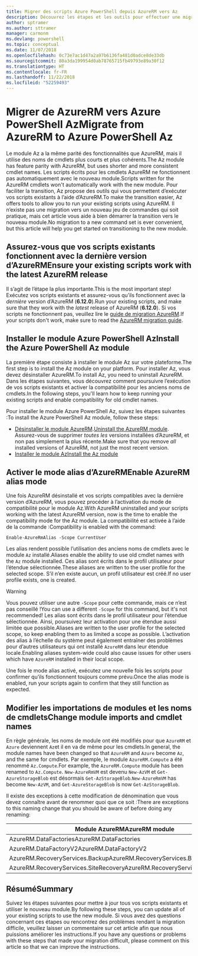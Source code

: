 ```yaml
---
title: Migrer des scripts Azure PowerShell depuis AzureRM vers Az
description: Découvrez les étapes et les outils pour effectuer une migration des scripts à partir du module AzureRM vers le nouveau module Az.
author: sptramer
ms.author: sttramer
manager: carmonm
ms.devlang: powershell
ms.topic: conceptual
ms.date: 11/07/2018
ms.openlocfilehash: 0c73e7ac1d47a2a97b6136fa481d0adce8de33db
ms.sourcegitcommit: 80a3da199954d0ab78765715fb49793e89a30f12
ms.translationtype: HT
ms.contentlocale: fr-FR
ms.lasthandoff: 11/22/2018
ms.locfileid: "52259493"
---
```

# <a name="migrate-from-azurerm-to-azure-powershell-az"></a><span data-ttu-id="5e57b-103">Migrer de AzureRM vers Azure PowerShell Az</span><span class="sxs-lookup"><span data-stu-id="5e57b-103">Migrate from AzureRM to Azure PowerShell Az</span></span>

<span data-ttu-id="5e57b-104">Le module Az a la même parité des fonctionnalités que AzureRM, mais il utilise des noms de cmdlets plus courts et plus cohérents.</span><span class="sxs-lookup"><span data-stu-id="5e57b-104">The Az module has feature parity with AzureRM, but uses shorter and more consistent cmdlet names.</span></span>
<span data-ttu-id="5e57b-105">Les scripts écrits pour les cmdlets AzureRM ne fonctionnent pas automatiquement avec le nouveau module.</span><span class="sxs-lookup"><span data-stu-id="5e57b-105">Scripts written for the AzureRM cmdlets won't automatically work with the new module.</span></span> <span data-ttu-id="5e57b-106">Pour faciliter la transition, Az propose des outils qui vous permettent d’exécuter vos scripts existants à l’aide d’AzureRM.</span><span class="sxs-lookup"><span data-stu-id="5e57b-106">To make the transition easier, Az offers tools to allow you to run your existing scripts using AzureRM.</span></span> <span data-ttu-id="5e57b-107">Il n’existe pas une migration vers un nouveau jeu de commandes qui soit pratique, mais cet article vous aide à bien démarrer la transition vers le nouveau module.</span><span class="sxs-lookup"><span data-stu-id="5e57b-107">No migration to a new command set is ever convenient, but this article will help you get started on transitioning to the new module.</span></span>

## <a name="ensure-your-existing-scripts-work-with-the-latest-azurerm-release"></a><span data-ttu-id="5e57b-108">Assurez-vous que vos scripts existants fonctionnent avec la dernière version d’AzureRM</span><span class="sxs-lookup"><span data-stu-id="5e57b-108">Ensure your existing scripts work with the latest AzureRM release</span></span>

<span data-ttu-id="5e57b-109">Il s’agit de l’étape la plus importante.</span><span class="sxs-lookup"><span data-stu-id="5e57b-109">This is the most important step!</span></span> <span data-ttu-id="5e57b-110">Exécutez vos scripts existants et assurez-vous qu’ils fonctionnent avec la _dernière_ version d’AzureRM (__6.12.0__).</span><span class="sxs-lookup"><span data-stu-id="5e57b-110">Run your existing scripts, and make sure that they work with the _latest_ release of AzureRM (__6.12.0__).</span></span> <span data-ttu-id="5e57b-111">Si vos scripts ne fonctionnent pas, veuillez lire le [guide de migration AzureRM](migration-guide.6.0.0.md).</span><span class="sxs-lookup"><span data-stu-id="5e57b-111">If your scripts don't work, make sure to read the [AzureRM migration guide](migration-guide.6.0.0.md).</span></span>

## <a name="install-the-azure-powershell-az-module"></a><span data-ttu-id="5e57b-112">Installer le module Azure PowerShell Az</span><span class="sxs-lookup"><span data-stu-id="5e57b-112">Install the Azure PowerShell Az module</span></span>

<span data-ttu-id="5e57b-113">La première étape consiste à installer le module Az sur votre plateforme.</span><span class="sxs-lookup"><span data-stu-id="5e57b-113">The first step is to install the Az module on your platform.</span></span> <span data-ttu-id="5e57b-114">Pour installer Az, vous devez désinstaller AzureRM.</span><span class="sxs-lookup"><span data-stu-id="5e57b-114">To install Az, you need to uninstall AzureRM.</span></span>
<span data-ttu-id="5e57b-115">Dans les étapes suivantes, vous découvrez comment poursuivre l’exécution de vos scripts existants et activer la compatibilité pour les anciens noms de cmdlets.</span><span class="sxs-lookup"><span data-stu-id="5e57b-115">In the following steps, you'll learn how to keep running your existing scripts and enable compatibility for old cmdlet names.</span></span>

<span data-ttu-id="5e57b-116">Pour installer le module Azure PowerShell Az, suivez les étapes suivantes :</span><span class="sxs-lookup"><span data-stu-id="5e57b-116">To install the Azure PowerShell Az module, follow these steps:</span></span>

* <span data-ttu-id="5e57b-117">[Désinstaller le module AzureRM](uninstall-azurerm-ps.md).</span><span class="sxs-lookup"><span data-stu-id="5e57b-117">[Uninstall the AzureRM module](uninstall-azurerm-ps.md).</span></span> <span data-ttu-id="5e57b-118">Assurez-vous de supprimer _toutes les_ versions installées d’AzureRM, et non pas simplement la plus récente.</span><span class="sxs-lookup"><span data-stu-id="5e57b-118">Make sure that you remove _all_ installed versions of AzureRM, not just the most recent version.</span></span>
* [<span data-ttu-id="5e57b-119">Installer le module Az</span><span class="sxs-lookup"><span data-stu-id="5e57b-119">Install the Az module</span></span>](install-az-ps.md)

## <a name="a-namealiasesenable-azurerm-alias-mode"></a><span data-ttu-id="5e57b-120"><a name="aliases"/>Activer le mode alias d’AzureRM</span><span class="sxs-lookup"><span data-stu-id="5e57b-120"><a name="aliases"/>Enable AzureRM alias mode</span></span>

<span data-ttu-id="5e57b-121">Une fois AzureRM désinstallé et vos scripts compatibles avec la dernière version d’AzureRM, vous pouvez procéder à l’activation du mode de compatibilité pour le module Az.</span><span class="sxs-lookup"><span data-stu-id="5e57b-121">With AzureRM uninstalled and your scripts working with the latest AzureRM version, now is the time to enable the compatibility mode for the Az module.</span></span> <span data-ttu-id="5e57b-122">La compatibilité est activée à l’aide de la commande :</span><span class="sxs-lookup"><span data-stu-id="5e57b-122">Compatibility is enabled with the command:</span></span>

```powershell-interactive
Enable-AzureRmAlias -Scope CurrentUser
```

<span data-ttu-id="5e57b-123">Les alias rendent possible l’utilisation des anciens noms de cmdlets avec le module `Az` installé.</span><span class="sxs-lookup"><span data-stu-id="5e57b-123">Aliases enable the ability to use old cmdlet names with the `Az` module installed.</span></span> <span data-ttu-id="5e57b-124">Ces alias sont écrits dans le profil utilisateur pour l’étendue sélectionnée.</span><span class="sxs-lookup"><span data-stu-id="5e57b-124">These aliases are written to the user profile for the selected scope.</span></span> <span data-ttu-id="5e57b-125">S’il n’en existe aucun, un profil utilisateur est créé.</span><span class="sxs-lookup"><span data-stu-id="5e57b-125">If no user profile exists, one is created.</span></span>

> [!WARNING]
>
> <span data-ttu-id="5e57b-126">Vous pouvez utiliser une autre `-Scope` pour cette commande, mais ce n’est pas conseillé !</span><span class="sxs-lookup"><span data-stu-id="5e57b-126">You can use a different `-Scope` for this command, but it's not recommended!</span></span> <span data-ttu-id="5e57b-127">Les alias sont écrits dans le profil utilisateur pour l’étendue sélectionnée. Ainsi, poursuivez leur activation pour une étendue aussi limitée que possible.</span><span class="sxs-lookup"><span data-stu-id="5e57b-127">Aliases are written to the user profile for the selected scope, so keep enabling them to as limited a scope as possible.</span></span> <span data-ttu-id="5e57b-128">L’activation des alias à l’échelle du système peut également entraîner des problèmes pour d’autres utilisateurs qui ont installé `AzureRM` dans leur étendue locale.</span><span class="sxs-lookup"><span data-stu-id="5e57b-128">Enabling aliases system-wide could also cause issues for other users which have `AzureRM` installed in their local scope.</span></span>

<span data-ttu-id="5e57b-129">Une fois le mode alias activé, exécutez une nouvelle fois les scripts pour confirmer qu’ils fonctionnent toujours comme prévu.</span><span class="sxs-lookup"><span data-stu-id="5e57b-129">Once the alias mode is enabled, run your scripts again to confirm that they still function as expected.</span></span> 

## <a name="change-module-imports-and-cmdlet-names"></a><span data-ttu-id="5e57b-130">Modifier les importations de modules et les noms de cmdlets</span><span class="sxs-lookup"><span data-stu-id="5e57b-130">Change module imports and cmdlet names</span></span>

<span data-ttu-id="5e57b-131">En règle générale, les noms de module ont été modifiés pour que `AzureRM` et `Azure` deviennent `Az`et il en va de même pour les cmdlets.</span><span class="sxs-lookup"><span data-stu-id="5e57b-131">In general, the module names have been changed so that `AzureRM` and `Azure` become `Az`, and the same for cmdlets.</span></span>
<span data-ttu-id="5e57b-132">Par exemple, le module `AzureRM.Compute` a été renommé `Az.Compute`.</span><span class="sxs-lookup"><span data-stu-id="5e57b-132">For example, the `AzureRM.Compute` module has been renamed to `Az.Compute`.</span></span> <span data-ttu-id="5e57b-133">`New-AzureRmVM` est devenu `New-AzVM` et `Get-AzureStorageBlob` est désormais `Get-AzStorageBlob`.</span><span class="sxs-lookup"><span data-stu-id="5e57b-133">`New-AzureRmVM` has become `New-AzVM`, and `Get-AzureStorageBlob` is now `Get-AzStorageBlob`.</span></span>

<span data-ttu-id="5e57b-134">Il existe des exceptions à cette modification de dénomination que vous devez connaître avant de renommer quoi que ce soit :</span><span class="sxs-lookup"><span data-stu-id="5e57b-134">There are exceptions to this naming change that you should be aware of before doing any renaming:</span></span>

| <span data-ttu-id="5e57b-135">Module AzureRM</span><span class="sxs-lookup"><span data-stu-id="5e57b-135">AzureRM module</span></span> | <span data-ttu-id="5e57b-136">Module Az</span><span class="sxs-lookup"><span data-stu-id="5e57b-136">Az module</span></span> |
|----------------|-----------|
| <span data-ttu-id="5e57b-137">AzureRM.DataFactories</span><span class="sxs-lookup"><span data-stu-id="5e57b-137">AzureRM.DataFactories</span></span> | <span data-ttu-id="5e57b-138">Az.DataFactory</span><span class="sxs-lookup"><span data-stu-id="5e57b-138">Az.DataFactory</span></span> |
| <span data-ttu-id="5e57b-139">AzureRM.DataFactoryV2</span><span class="sxs-lookup"><span data-stu-id="5e57b-139">AzureRM.DataFactoryV2</span></span> | <span data-ttu-id="5e57b-140">Az.DataFactory</span><span class="sxs-lookup"><span data-stu-id="5e57b-140">Az.DataFactory</span></span> |
| <span data-ttu-id="5e57b-141">AzureRM.RecoveryServices.Backup</span><span class="sxs-lookup"><span data-stu-id="5e57b-141">AzureRM.RecoveryServices.Backup</span></span> | <span data-ttu-id="5e57b-142">Az.RecoveryServices</span><span class="sxs-lookup"><span data-stu-id="5e57b-142">Az.RecoveryServices</span></span> |
| <span data-ttu-id="5e57b-143">AzureRM.RecoveryServices.SiteRecovery</span><span class="sxs-lookup"><span data-stu-id="5e57b-143">AzureRM.RecoveryServices.SiteRecovery</span></span> | <span data-ttu-id="5e57b-144">Az.RecoveryServices</span><span class="sxs-lookup"><span data-stu-id="5e57b-144">Az.RecoveryServices</span></span> |

## <a name="summary"></a><span data-ttu-id="5e57b-145">Résumé</span><span class="sxs-lookup"><span data-stu-id="5e57b-145">Summary</span></span>

<span data-ttu-id="5e57b-146">Suivez les étapes suivantes pour mettre à jour tous vos scripts existants et utiliser le nouveau module.</span><span class="sxs-lookup"><span data-stu-id="5e57b-146">By following these steps, you can update all of your existing scripts to use the new module.</span></span> <span data-ttu-id="5e57b-147">Si vous avez des questions concernant ces étapes ou rencontrez des problèmes rendant la migration difficile, veuillez laisser un commentaire sur cet article afin que nous puissions améliorer les instructions.</span><span class="sxs-lookup"><span data-stu-id="5e57b-147">If you have any questions or problems with these steps that made your migration difficult, please comment on this article so that we can improve the instructions.</span></span>